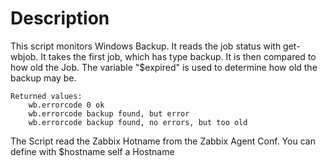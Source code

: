 # Description
  This script monitors Windows Backup. It reads the job status with get-wbjob.
	It takes the first job, which has type backup. 
	It is then compared to how old the Job.
	The variable "$expired" is used to determine how old the backup may be.
  
	Returned values:
		wb.errorcode 0 ok
		wb.errorcode backup found, but error
		wb.errorcode backup found, no errors, but too old
  
  The Script read the Zabbix Hotname from the Zabbix Agent Conf.
  You can define with $hostname self a Hostname
